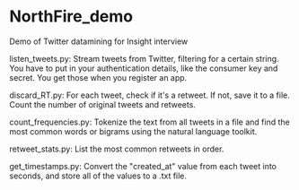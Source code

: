 # NorthFire_demo
Demo of Twitter datamining for Insight interview

listen_tweets.py: Stream tweets from Twitter, filtering for a certain string. You have to put in your authentication details, like the consumer key and secret. You get those when you register an app.

discard_RT.py: For each tweet, check if it's a retweet. If not, save it to a file. Count the number of original tweets and retweets.

count_frequencies.py: Tokenize the text from all tweets in a file and find the most common words or bigrams using the natural language toolkit.

retweet_stats.py: List the most common retweets in order.

get_timestamps.py: Convert the "created_at" value from each tweet into seconds, and store all of the values to a .txt file.
